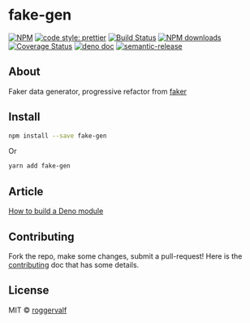 # fake-gen

[![NPM](https://img.shields.io/npm/v/fake-gen.svg)](https://www.npmjs.com/package/fake-gen) [![code style: prettier](https://img.shields.io/badge/code_style-prettier-ff69b4.svg)](https://github.com/prettier/prettier) [![Build Status](https://travis-ci.com/roggervalf/fake-gen.svg?branch=master)](https://travis-ci.com/roggervalf/fake-gen) [![NPM downloads](https://img.shields.io/npm/dm/fake-gen)](https://www.npmjs.com/package/fake-gen) [![Coverage Status](https://coveralls.io/repos/github/roggervalf/fake-gen/badge.svg?branch=master)](https://coveralls.io/github/roggervalf/fake-gen?branch=master) [![deno doc](https://doc.deno.land/badge.svg)](https://deno.land/x/fake_gen_) [![semantic-release](https://img.shields.io/badge/%20%20%F0%9F%93%A6%F0%9F%9A%80-semantic--release-e10079.svg)](https://github.com/semantic-release/semantic-release)

## About

Faker data generator, progressive refactor from [faker](https://www.npmjs.com/package/faker)

## Install

```bash
npm install --save fake-gen
```

Or

```bash
yarn add fake-gen
```

## Article

[How to build a Deno module](https://medium.com/@rogger.valverde/how-to-build-a-deno-module-dc383eee8edb)

## Contributing

Fork the repo, make some changes, submit a pull-request! Here is the [contributing](contributing.md) doc that has some details.

## License

MIT © [roggervalf](https://github.com/roggervalf)
